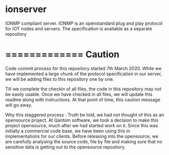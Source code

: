 # ionserver
IONMP compliant server. IONMP is an openstandard plug and play protocol for IOT nodes and servers. The specification is available as a separate repository


=============
Caution
=============

Code commit process for this repository started 7th March 2020. While we have implemented a large chunk of the protocol specification in our server, we will be adding files to this repository one by one. 

Till we complete the checkin of all files, the code in this repository may not be easily usable. Once we have checked in all files, we will update this readme along with instructions. At that point of time, this caution message will go away. 

Why this staggered process : Truth be told, we had not thought of this as an opensource project. At Qantom software, we took a decision to make this project opensource, much after we had started work on it. Since this was initially a commercial code base, we have been using this in implementations for our clients. Before releasing into the opensource, we are carefully analysing the source code, file by file and making sure that no sensitive data is getting out to the opensource repository. 
